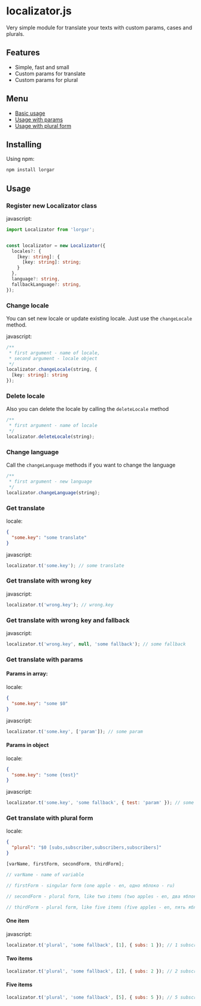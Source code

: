 # localizator.js

Very simple module for translate your texts with custom params, cases and plurals.

## Features

- Simple, fast and small
- Custom params for translate
- Custom params for plural

## Menu

- [Basic usage](#basic)
- [Usage with params](#params)
- [Usage with plural form](#plural)

## Installing

Using npm:

```bash
npm install lorgar
```

## Usage

### <a name="basic" id="basic"></a>Register new Localizator class

javascript:

```typescript
import Localizator from 'lorgar';


const localizator = new Localizator({
  locales?: {
    [key: string]: {
      [key: string]: string;
    }
  },
  language?: string,
  fallbackLanguage?: string,
});
```

### Change locale

You can set new locale or update existing locale. Just use the `changeLocale` method.

javascript:

```typescript
/**
 * first argument - name of locale,
 * second argument - locale object
 */
localizator.changeLocale(string, {
  [key: string]: string
});
```

### Delete locale

Also you can delete the locale by calling the `deleteLocale` method

```typescript
/**
 * first argument - name of locale
 */
localizator.deleteLocale(string);
```

### Change language

Call the `changeLanguage` methods if you want to change the language

```typescript
/**
 * first argument - new language
 */
localizator.changeLanguage(string);
```

### Get translate

locale:

```json
{
  "some.key": "some translate"
}
```

javascript:

```js
localizator.t('some.key'); // some translate
```

### Get translate with wrong key

javascript:

```js
localizator.t('wrong.key'); // wrong.key
```

### Get translate with wrong key and fallback

javascript:

```js
localizator.t('wrong.key', null, 'some fallback'); // some fallback
```

### <a name="params" id="params"></a>Get translate with params

#### Params in array:

locale:

```json
{
  "some.key": "some $0"
}
```

javascript:

```js
localizator.t('some.key', ['param']); // some param
```

#### Params in object

locale:

```json
{
  "some.key": "some {test}"
}
```

javascript:

```js
localizator.t('some.key', 'some fallback', { test: 'param' }); // some param
```

### <a name="plural" id="plural"></a>Get translate with plural form

locale:

```json
{
  "plural": "$0 [subs,subscriber,subscribers,subscribers]"
}
```

```js
[varName, firstForm, secondForm, thirdForm];

// varName - name of variable

// firstForm - singular form (one apple - en, одно яблоко - ru)

// secondForm - plural form, like two items (two apples - en, два яблока - ru)

// thirdForm - plural form, like five items (five apples - en, пять яблок - ru)
```

#### One item

javascript:

```js
localizator.t('plural', 'some fallback', [1], { subs: 1 }); // 1 subscriber
```

#### Two items

```js
localizator.t('plural', 'some fallback', [2], { subs: 2 }); // 2 subscribers
```

#### Five items

```js
localizator.t('plural', 'some fallback', [5], { subs: 5 }); // 5 subscribers
```
